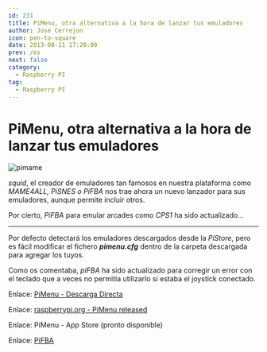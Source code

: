 ```yaml
---
id: 231
title: PiMenu, otra alternativa a la hora de lanzar tus emuladores
author: Jose Cerrejon
icon: pen-to-square
date: 2013-08-11 17:20:00
prev: /es
next: false
category:
  - Raspberry PI
tag:
  - Raspberry PI
---
```


# PiMenu, otra alternativa a la hora de lanzar tus emuladores

![pimame](/images/mame.jpg)

*squid*, el creador de emuladores tan famosos en nuestra plataforma como *MAME4ALL, PiSNES o PiFBA* nos trae ahora un nuevo lanzador para sus emuladores, aunque permite incluir otros.

Por cierto, *PiFBA* para emular arcades como *CPS1* ha sido actualizado...

- - -
Por defecto detectará los emuladores descargados desde la *PiStore*, pero es fácil modificar el fichero ***pimenu.cfg*** dentro de la carpeta descargada para agregar los tuyos.

Como os comentaba, *piFBA* ha sido actualizado para corregir un error con el teclado que a veces no permitía utilizarlo si estaba el joystick conectado.

Enlace: [PiMenu - Descarga Directa](http://mame4all-pi.googlecode.com/git/pimenu.zip)

Enlace: [raspberrypi.org - PiMenu released](http://www.raspberrypi.org/phpBB3/viewtopic.php?f=78&t=51773&p=399293&hilit=pimenu#p399293)

Enlace: PiMenu - App Store (pronto disponible)

Enlace: [PiFBA](https://code.google.com/p/pifba/)